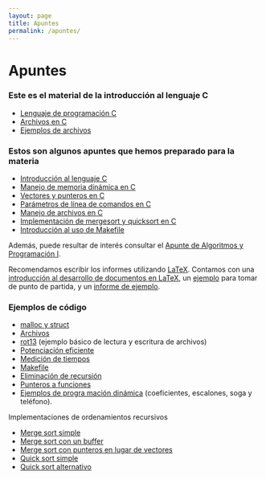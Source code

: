 ```yaml
---
layout: page
title: Apuntes
permalink: /apuntes/
---
```


Apuntes
=======

### Este es el material de la introducción al lenguaje C

* [Lenguaje de programación C](https://sites.google.com/site/fiuba7541rw/filminas_c.pdf?attredirects=0&d=1)
* [Archivos en C]()
* [Ejemplos de archivos]()

### Estos son algunos apuntes que hemos preparado para la materia

* [Introducción al lenguaje C](https://sites.google.com/site/fiuba7541rw/apuntes/Lenguaje_C.pdf?attredirects=0)
* [Manejo de memoria dinámica en C](https://sites.google.com/site/fiuba7541rw/apuntes/MemoriaDinamica.pdf?attredirects=0)
* [Vectores y punteros en C](https://sites.google.com/site/fiuba7541rw/apuntes/Vectores_y_Punteros.pdf?attredirects=0)
* [Parámetros de línea de comandos en C](https://sites.google.com/site/fiuba7541rw/apuntes/Parametros.pdf?attredirects=0)
* [Manejo de archivos en C](https://sites.google.com/site/fiuba7541rw/apuntes/Archivos.pdf?attredirects=0)
* [Implementación de mergesort y quicksort en C](https://sites.google.com/site/fiuba7541rw/apuntes/Ordenamiento.pdf?attredirects=0)
* [Introducción al uso de Makefile](https://sites.google.com/site/fiuba7541rw/apuntes/Makefile.pdf?attredirects=0)

Además, puede resultar de interés consultar el [Apunte de Algoritmos y Programación I](https://drive.google.com/file/d/0B_7NYctMIDOLR0tWbWcwdldYcGc/view).


Recomendamos escribir los informes utilizando [LaTeX](http://www.latex-project.org/).
Contamos con una [introducción al desarrollo de documentos en LaTeX](https://sites.google.com/site/fiuba7541rw/apuntes/INTRODUCCIONALATEX.pdf?attredirects=0),
un [ejemplo](https://sites.google.com/site/fiuba7541rw/apuntes/Ejemplo.zip?attredirects=0) para tomar de punto de partida,
y un [informe de ejemplo](https://sites.google.com/site/fiuba7540rw/material/InformeEjemplo.tar.gz?attredirects=0).

### Ejemplos de código

* [malloc y struct](https://sites.google.com/site/fiuba7541rw/ejemplos-de-codigo/malloc.zip?attredirects=0)
* [Archivos](https://sites.google.com/site/fiuba7541rw/ejemplos-de-codigo/archivos.tar.gz?attredirects=0)
* [rot13](https://sites.google.com/site/fiuba7541rw/ejemplos-de-codigo/rot13.c?attredirects=0) (ejemplo básico de lectura y escritura de archivos)
* [Potenciación eficiente](https://sites.google.com/site/fiuba7541rw/ejemplos-de-codigo/potencia.c?attredirects=0)
* [Medición  de tiempos](https://sites.google.com/site/fiuba7541rw/ejemplos-de-codigo/medicion.c?attredirects=0)
* [Makefile](https://sites.google.com/site/fiuba7541rw/ejemplos-de-codigo/Makefile?attredirects=0)
* [Eliminación de recursión](https://sites.google.com/site/fiuba7541rw/clases/eliminacionderecursionclase2012-09-10/recursion-elim.zip?attredirects=0)
* [Punteros a funciones](https://sites.google.com/site/fiuba7541rw/ejemplos-de-codigo/funciones.c?attredirects=0)
* [Ejemplos de progra mación dinámica](https://sites.google.com/site/fiuba7541rw/ejemplos-de-codigo/ejemplosProgramacionDinamica.zip?attredirects=0) (coeficientes, escalones, soga y teléfono).

Implementaciones de ordenamientos recursivos

* [Merge sort simple](https://sites.google.com/site/fiuba7541rw/ejemplos-de-codigo/mergesort_simple.c?attredirects=0)
* [Merge sort con un buffer](https://sites.google.com/site/fiuba7541rw/ejemplos-de-codigo/mergesort_buffer.c?attredirects=0)
* [Merge sort con punteros en lugar de vectores](https://sites.google.com/site/fiuba7541rw/ejemplos-de-codigo/mergesort_punteros.c?attredirects=0)
* [Quick sort simple](https://sites.google.com/site/fiuba7541rw/ejemplos-de-codigo/quicksort.c?attredirects=0)
* [Quick sort alternativo](https://sites.google.com/site/fiuba7541rw/ejemplos-de-codigo/quicksort_alt.c?attredirects=0)
